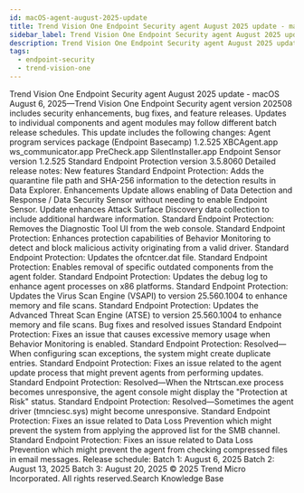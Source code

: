 ```yaml
---
id: macOS-agent-august-2025-update
title: Trend Vision One Endpoint Security agent August 2025 update - macOS
sidebar_label: Trend Vision One Endpoint Security agent August 2025 update - macOS
description: Trend Vision One Endpoint Security agent August 2025 update - macOS
tags:
  - endpoint-security
  - trend-vision-one
---
```


 Trend Vision One Endpoint Security agent August 2025 update - macOS August 6, 2025—Trend Vision One Endpoint Security agent version 202508 includes security enhancements, bug fixes, and feature releases. Updates to individual components and agent modules may follow different batch release schedules. This update includes the following changes: Agent program services package (Endpoint Basecamp) 1.2.525 XBCAgent.app ws_communicator.app PreCheck.app SilentInstaller.app Endpoint Sensor version 1.2.525 Standard Endpoint Protection version 3.5.8060 Detailed release notes: New features Standard Endpoint Protection: Adds the quarantine file path and SHA-256 information to the detection results in Data Explorer. Enhancements Update allows enabling of Data Detection and Response / Data Security Sensor without needing to enable Endpoint Sensor. Update enhances Attack Surface Discovery data collection to include additional hardware information. Standard Endpoint Protection: Removes the Diagnostic Tool UI from the web console. Standard Endpoint Protection: Enhances protection capabilities of Behavior Monitoring to detect and block malicious activity originating from a valid driver. Standard Endpoint Protection: Updates the ofcntcer.dat file. Standard Endpoint Protection: Enables removal of specific outdated components from the agent folder. Standard Endpoint Protection: Updates the debug log to enhance agent processes on x86 platforms. Standard Endpoint Protection: Updates the Virus Scan Engine (VSAPI) to version 25.560.1004 to enhance memory and file scans. Standard Endpoint Protection: Updates the Advanced Threat Scan Engine (ATSE) to version 25.560.1004 to enhance memory and file scans. Bug fixes and resolved issues Standard Endpoint Protection: Fixes an issue that causes excessive memory usage when Behavior Monitoring is enabled. Standard Endpoint Protection: Resolved—When configuring scan exceptions, the system might create duplicate entries. Standard Endpoint Protection: Fixes an issue related to the agent update process that might prevent agents from performing updates. Standard Endpoint Protection: Resolved—When the Ntrtscan.exe process becomes unresponsive, the agent console might display the "Protection at Risk" status. Standard Endpoint Protection: Resolved—Sometimes the agent driver (tmnciesc.sys) might become unresponsive. Standard Endpoint Protection: Fixes an issue related to Data Loss Prevention which might prevent the system from applying the approved list for the SMB channel. Standard Endpoint Protection: Fixes an issue related to Data Loss Prevention which might prevent the agent from checking compressed files in email messages. Release schedule: Batch 1: August 6, 2025 Batch 2: August 13, 2025 Batch 3: August 20, 2025 © 2025 Trend Micro Incorporated. All rights reserved.Search Knowledge Base